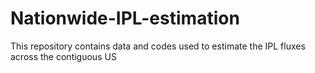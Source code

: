 # Nationwide-IPL-estimation
This repository contains data and codes used to estimate the IPL fluxes across the contiguous US
